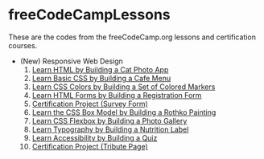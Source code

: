 # freeCodeCampLessons

These are the codes from the freeCodeCamp.org lessons and certification courses.

 - (New) Responsive Web Design
	1. [Learn HTML by Building a Cat Photo App](https://github.com/meemaw2020/freeCodeCampLessons/blob/main/(New)%20Responsive%20Web%20Design/1.%20Learn%20HTML%20by%20Building%20a%20Cat%20Photo%20App)
	2. [Learn Basic CSS by Building a Cafe Menu](https://github.com/meemaw2020/freeCodeCampLessons/blob/main/(New)%20Responsive%20Web%20Design/2.%20Learn%20Basic%20CSS%20by%20Building%20a%20Cafe%20Menu)
	3. [Learn CSS Colors by Building a Set of Colored Markers](https://github.com/meemaw2020/freeCodeCampLessons/blob/main/(New)%20Responsive%20Web%20Design/3.%20Learn%20CSS%20Colors%20by%20Building%20a%20Set%20of%20Colored%20Markers)
	4. [Learn HTML Forms by Building a Registration Form](https://github.com/meemaw2020/freeCodeCampLessons/tree/main/(New)%20Responsive%20Web%20Design/4.%20Learn%20HTML%20Forms%20by%20Building%20a%20Registration%20Form)
	5. [Certification Project (Survey Form)](https://github.com/meemaw2020/freeCodeCampLessons/tree/main/(New)%20Responsive%20Web%20Design/5.%20Certification%20Project%20(Survey%20Form))
	6. [Learn the CSS Box Model by Building a Rothko Painting](https://github.com/meemaw2020/freeCodeCampLessons/tree/meemaw2020-patch-1/(New)%20Responsive%20Web%20Design/6.%20Learn%20the%20CSS%20Box%20Model%20by%20Building%20a%20Rothko%20Painting)
	7. [Learn CSS Flexbox by Building a Photo Gallery](https://github.com/meemaw2020/freeCodeCampLessons/tree/meemaw2020-patch-1/(New)%20Responsive%20Web%20Design/7.%20Learn%20CSS%20Flexbox%20by%20Building%20a%20Photo%20Gallery)
	8. [Learn Typography by Building a Nutrition Label](https://github.com/meemaw2020/freeCodeCampLessons/tree/meemaw2020-patch-1/(New)%20Responsive%20Web%20Design/8.%20Learn%20Typography%20by%20Building%20a%20Nutrition%20Label)
	9. [Learn Accessibility by Building a Quiz](https://github.com/meemaw2020/freeCodeCampLessons/tree/meemaw2020-patch-1/(New)%20Responsive%20Web%20Design/9.%20Learn%20Accessibility%20by%20Building%20a%20Quiz)
	10. [Certification Project (Tribute Page)](https://github.com/meemaw2020/freeCodeCampLessons/tree/meemaw2020-patch-1/(New)%20Responsive%20Web%20Design/10.%20Certification%20Project%20(Tribute%20Page))
